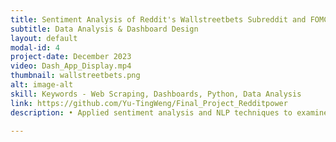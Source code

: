 ```yaml
---
title: Sentiment Analysis of Reddit's Wallstreetbets Subreddit and FOMC Statements
subtitle: Data Analysis & Dashboard Design
layout: default
modal-id: 4
project-date: December 2023
video: Dash_App_Display.mp4
thumbnail: wallstreetbets.png
alt: image-alt
skill: Keywords - Web Scraping, Dashboards, Python, Data Analysis
link: https://github.com/Yu-TingWeng/Final_Project_Redditpower
description: • Applied sentiment analysis and NLP techniques to examine the correlation between online discussions on Reddit and official FOMC statements with stock market movements. <br> • Demonstrated proficiency in web scraping, utilizing tools such as the selenium package for FOMC statements, praw for Reddit posts, and yfinance for stock prices.

---
```


